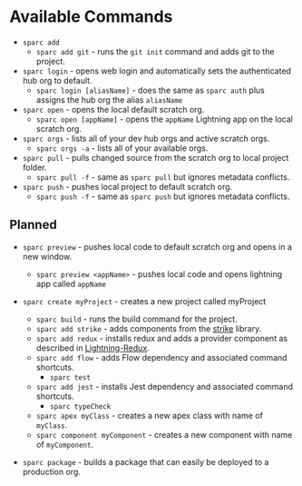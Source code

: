 # Available Commands

- `sparc add`
    - `sparc add git` - runs the `git init` command and adds git to the project.
- `sparc login` - opens web login and automatically sets the authenticated hub org to default.
    - `sparc login [aliasName]` - does the same as `sparc auth` plus assigns the hub org the alias `aliasName`
- `sparc open` - opens the local default scratch org.
    - `sparc open [appName]` - opens the `appName` Lightning app on the local scratch org.
- `sparc orgs` - lists all of your dev hub orgs and active scratch orgs.
    - `sparc orgs -a` - lists all of your available orgs.
- `sparc pull` - pulls changed source from the scratch org to local project folder.
    - `sparc pull -f` - same as `sparc pull` but ignores metadata conflicts.
- `sparc push` - pushes local project to default scratch org.
    - `sparc push -f` - same as `sparc push` but ignores metadata conflicts.

## Planned

- `sparc preview` - pushes local code to default scratch org and opens in a new window.
    - `sparc preview <appName>` - pushes local code and opens lightning app called `appName`

- `sparc create myProject` - creates a new project called myProject
    - `sparc build` - runs the build command for the project.
    - `sparc add strike` - adds components from the [strike](http://www.lightningstrike.io/) library.
    - `sparc add redux` - installs redux and adds a provider component as described in [Lightning-Redux](https://github.com/madmax983/lightning-redux).
    - `sparc add flow` - adds Flow dependency and associated command shortcuts.
        - `sparc test`
    - `sparc add jest` - installs Jest dependency and associated command shortcuts.
        - `sparc typeCheck`
    - `sparc apex myClass` - creates a new apex class with name of `myClass`.
    - `sparc component myComponent` - creates a new component with name of `myComponent`.

- `sparc package` - builds a package that can easily be deployed to a production org.
